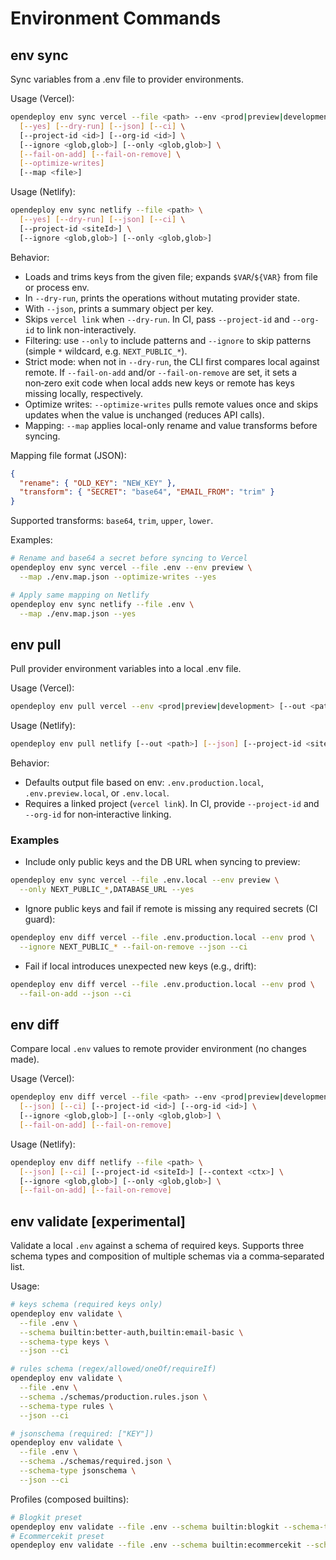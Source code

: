 # Environment Commands

## env sync
Sync variables from a .env file to provider environments.

Usage (Vercel):
```bash
opendeploy env sync vercel --file <path> --env <prod|preview|development|all> \
  [--yes] [--dry-run] [--json] [--ci] \
  [--project-id <id>] [--org-id <id>] \
  [--ignore <glob,glob>] [--only <glob,glob>] \
  [--fail-on-add] [--fail-on-remove] \
  [--optimize-writes]
  [--map <file>]
```
Usage (Netlify):
```bash
opendeploy env sync netlify --file <path> \
  [--yes] [--dry-run] [--json] [--ci] \
  [--project-id <siteId>] \
  [--ignore <glob,glob>] [--only <glob,glob>]
```
Behavior:
- Loads and trims keys from the given file; expands `$VAR`/`${VAR}` from file or process env.
- In `--dry-run`, prints the operations without mutating provider state.
- With `--json`, prints a summary object per key.
- Skips `vercel link` when `--dry-run`. In CI, pass `--project-id` and `--org-id` to link non-interactively.
- Filtering: use `--only` to include patterns and `--ignore` to skip patterns (simple `*` wildcard, e.g. `NEXT_PUBLIC_*`).
- Strict mode: when not in `--dry-run`, the CLI first compares local against remote. If `--fail-on-add` and/or `--fail-on-remove` are set, it sets a non‑zero exit code when local adds new keys or remote has keys missing locally, respectively.
- Optimize writes: `--optimize-writes` pulls remote values once and skips updates when the value is unchanged (reduces API calls).
- Mapping: `--map` applies local-only rename and value transforms before syncing.

Mapping file format (JSON):
```json
{
  "rename": { "OLD_KEY": "NEW_KEY" },
  "transform": { "SECRET": "base64", "EMAIL_FROM": "trim" }
}
```
Supported transforms: `base64`, `trim`, `upper`, `lower`.

Examples:
```bash
# Rename and base64 a secret before syncing to Vercel
opendeploy env sync vercel --file .env --env preview \
  --map ./env.map.json --optimize-writes --yes

# Apply same mapping on Netlify
opendeploy env sync netlify --file .env \
  --map ./env.map.json --yes
```

## env pull
Pull provider environment variables into a local .env file.

Usage (Vercel):
```bash
opendeploy env pull vercel --env <prod|preview|development> [--out <path>] [--json] [--ci] [--project-id <id>] [--org-id <id>]
```
Usage (Netlify):
```bash
opendeploy env pull netlify [--out <path>] [--json] [--project-id <siteId>] [--context <ctx>]
```
Behavior:
- Defaults output file based on env: `.env.production.local`, `.env.preview.local`, or `.env.local`.
- Requires a linked project (`vercel link`). In CI, provide `--project-id` and `--org-id` for non‑interactive linking.

### Examples
- Include only public keys and the DB URL when syncing to preview:
```bash
opendeploy env sync vercel --file .env.local --env preview \
  --only NEXT_PUBLIC_*,DATABASE_URL --yes
```
- Ignore public keys and fail if remote is missing any required secrets (CI guard):
```bash
opendeploy env diff vercel --file .env.production.local --env prod \
  --ignore NEXT_PUBLIC_* --fail-on-remove --json --ci
```
- Fail if local introduces unexpected new keys (e.g., drift):
```bash
opendeploy env diff vercel --file .env.production.local --env prod \
  --fail-on-add --json --ci
```

## env diff
Compare local `.env` values to remote provider environment (no changes made).

Usage (Vercel):
```bash
opendeploy env diff vercel --file <path> --env <prod|preview|development> \
  [--json] [--ci] [--project-id <id>] [--org-id <id>] \
  [--ignore <glob,glob>] [--only <glob,glob>] \
  [--fail-on-add] [--fail-on-remove]
```
Usage (Netlify):
```bash
opendeploy env diff netlify --file <path> \
  [--json] [--ci] [--project-id <siteId>] [--context <ctx>] \
  [--ignore <glob,glob>] [--only <glob,glob>] \
  [--fail-on-add] [--fail-on-remove]
```

## env validate [experimental]
Validate a local `.env` against a schema of required keys. Supports three schema types and composition of multiple schemas via a comma‑separated list.

Usage:
```bash
# keys schema (required keys only)
opendeploy env validate \
  --file .env \
  --schema builtin:better-auth,builtin:email-basic \
  --schema-type keys \
  --json --ci

# rules schema (regex/allowed/oneOf/requireIf)
opendeploy env validate \
  --file .env \
  --schema ./schemas/production.rules.json \
  --schema-type rules \
  --json --ci

# jsonschema (required: ["KEY"]) 
opendeploy env validate \
  --file .env \
  --schema ./schemas/required.json \
  --schema-type jsonschema \
  --json --ci
```
Profiles (composed builtins):
```bash
# Blogkit preset
opendeploy env validate --file .env --schema builtin:blogkit --schema-type keys --json --ci
# Ecommercekit preset
opendeploy env validate --file .env --schema builtin:ecommercekit --schema-type keys --json --ci
```
